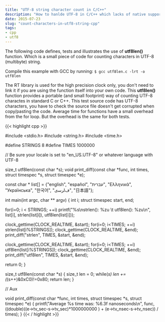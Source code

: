 ```yaml
---
title: "UTF-8 string character count in C/C++"
description: "How to hanlde UTF-8 in C/C++ which lacks of native support"
date: 2015-07-23
slug: "count-characters-in-utf8-string-cpp"
tags:
- cpp
- utf8
---
```


The following code defines, tests and illustrates the use of **utf8len()** function.
Which is a small piece of code for counting characters in UTF-8 (multibyte) string.

Compile this example with GCC by running: `$ gcc utf8len.c -lrt -o utf8len`

The RT library is used for the high precision clock only, you don't need to link it if you are using the function itself into your own code.
This **utf8len()** function provides a portable (and small footprint) way of counting UTF-8 charactes in standard C or C++.
This test source code has UTF-8 characters, you have to check the source file doesn't get corrupted when copy/pasting the code.
Average time for functions have a small overhead from the for loop. But the overhead is the same for both tests.

{{< highlight cpp >}}

#include <stdio.h>
#include <string.h>
#include <time.h>
 
#define STRINGS 8
#define TIMES 1000000
 
// Be sure your locale is set to "en_US.UTF-8" or whatever language with UTF-8
 
size_t utf8len(const char *s);
void print_diff(const char *func, int times, struct timespec *s, struct timespec *e);
 
const char * list[] = {"english", "español", "עברית", "Ελληνικά", "Українська", "한국어", "ﻑﺍﺮﺳی", "日本語"};
 
int main(int argc, char ** argv)
{
  int i;
  struct timespec start, end;
 
  for(i=0; i < STRINGS; ++i)
    printf("%s\nstrlen(): %zu \t utf8len(): %zu\n", list[i], strlen(list[i]), utf8len(list[i]));
 
 
  clock_gettime(CLOCK_REALTIME, &start);
  for(i=0; i<TIMES; ++i)
    strlen(list[i%STRINGS]);
  clock_gettime(CLOCK_REALTIME, &end);
  print_diff("strlen", TIMES, &start, &end);
 
  clock_gettime(CLOCK_REALTIME, &start);
  for(i=0; i<TIMES; ++i)
    utf8len(list[i%STRINGS]);
  clock_gettime(CLOCK_REALTIME, &end);
  print_diff("utf8len", TIMES, &start, &end);
 
  return 0;
}
 
 
size_t utf8len(const char *s)
{
  size_t len = 0;
  while(*s)
    len += (*(s++)&0xC0)!=0x80;
  return len;
}
 
// Aux
 
void print_diff(const char *func, int times, struct timespec *s, struct timespec *e)
{
  printf("Average %s time was: %6.3f nanoseconds\n", func, ((double)((e->tv_sec-s->tv_sec)*1000000000 ) + (e->tv_nsec-s->tv_nsec)) / times);
}
{{< / highlight >}}